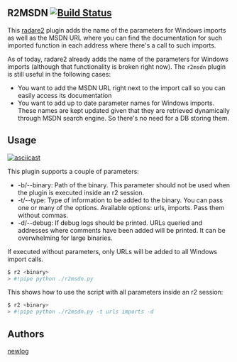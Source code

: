 R2MSDN  [![Build Status](https://travis-ci.org/newlog/r2msdn.svg?branch=master)](https://travis-ci.org/newlog/r2msdn)
-----

This [radare2](https://www.radare.org/r/) plugin adds the name of the parameters for Windows imports as well as the MSDN URL where you can find the documentation for such imported function in each address where there's a call to such imports.

As of today, radare2 already adds the name of the parameters for Windows imports (although that functionality is broken right now). The `r2msdn` plugin is still useful in the following cases:

  - You want to add the MSDN URL right next to the import call so you can easily access its documentation
  - You want to add up to date parameter names for Windows imports. These names are kept updated given that they are retrieved dynamically through MSDN search engine. So there's no need for a DB storing them.

Usage
-----

[![asciicast](https://asciinema.org/a/116277.png)](https://asciinema.org/a/116277)

This plugin supports a couple of parameters:

* -b/--binary: Path of the binary. This parameter should not be used when the plugin is executed inside an r2 session.
* -t/--type: Type of information to be added to the binary. You can pass one or many of the options. Available options: urls, imports. Pass them without commas.
* -d/--debug: If debug logs should be printed. URLs queried and addresses where comments have been added will be printed. It can be overwhelming for large binaries.

If executed without parameters, only URLs will be added to all Windows import calls.

```bash
$ r2 <binary>
> #!pipe python ./r2msdn.py
```

This shows how to use the script with all parameters inside an r2 session:

```bash
$ r2 <binary>
> #!pipe python ./r2msdn.py -t urls imports -d
```


Authors
------

[newlog](https://twitter.com/newlog_)
